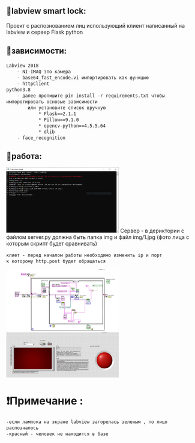 

## 🍪labview smart lock:
 Проект с распознованием лиц использующий клиент написанный на labview и сервер Flask python


## 🍪зависимости: 
    Labview 2018
        - NI-IMAQ это камера 
        - base64_fast_encode.vi импортировать как функцию
        - httpClient
    python3.8
        - далее пропишите pin install -r requirements.txt чтобы импоротировать основые зависимости
            или установите список вручную 
                * Flask==2.1.1
                * Pillow==9.1.0
                * opencv-python==4.5.5.64
                * dlib
        - face_recognition


## 🍪работа:
<img src="server.PNG" alt="poc" style="max-width:300px" />
    Сервер - в дериктории с файлом server.py должна быть папка img 
    и файл img/1.jpg (фото лица с которым скрипт будет сравнивать)

    

    клиет - перед началом работы необходимо изменить ip и порт 
    к которому http.post будет обращаться


<img src="client1.jpg" alt="poc" style="max-width:300px" />
<img src="client2.jpg" alt="poc" style="max-width:300px" />



# ❗Примечание :
    -если лампока на экране labview загорелась зеленым , то лицо распозналось 
    -красный - человек не находится в базе


